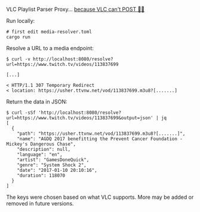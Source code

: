 VLC Playlist Parser Proxy... [because VLC can't POST 🤦‍♂️](https://code.videolan.org/videolan/vlc/-/issues/26185)

Run locally:

```shell
# first edit media-resolver.toml
cargo run
```

Resolve a URL to a media endpoint:

```shell
$ curl -v http://localhost:8080/resolve?url=https://www.twitch.tv/videos/113837699

[...]

< HTTP/1.1 307 Temporary Redirect
< location: https://usher.ttvnw.net/vod/113837699.m3u8?[.......]
```

Return the data in JSON:

```shell
$ curl -sSf 'http://localhost:8080/resolve?url=https://www.twitch.tv/videos/113837699&output=json' | jq
[
  {
    "path": "https://usher.ttvnw.net/vod/113837699.m3u8?[.......]",
    "name": "AGDQ 2017 benefitting the Prevent Cancer Foundation - Mickey's Dangerous Chase",
    "description": null,
    "language": "en",
    "artist": "GamesDoneQuick",
    "genre": "System Shock 2",
    "date": "2017-01-10 20:10:16",
    "duration": 118070
  }
]
```

The keys were chosen based on what VLC supports. More may be added or removed in future versions.
